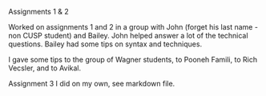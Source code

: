 Assignments 1 & 2

Worked on assignments 1 and 2 in a group with John (forget his last name - non CUSP student) and Bailey.
John helped answer a lot of the technical questions. Bailey had some tips on syntax and techniques.

I gave some tips to the group of Wagner students, to Pooneh Famili, to Rich Vecsler, and to Avikal.

Assignment 3 I did on my own, see markdown file.
